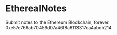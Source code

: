 # EtherealNotes

Submit notes to the Ethereum Blockchain, forever.
0xe57e766ab70459d07a46f8a6113317ca4abdb214
